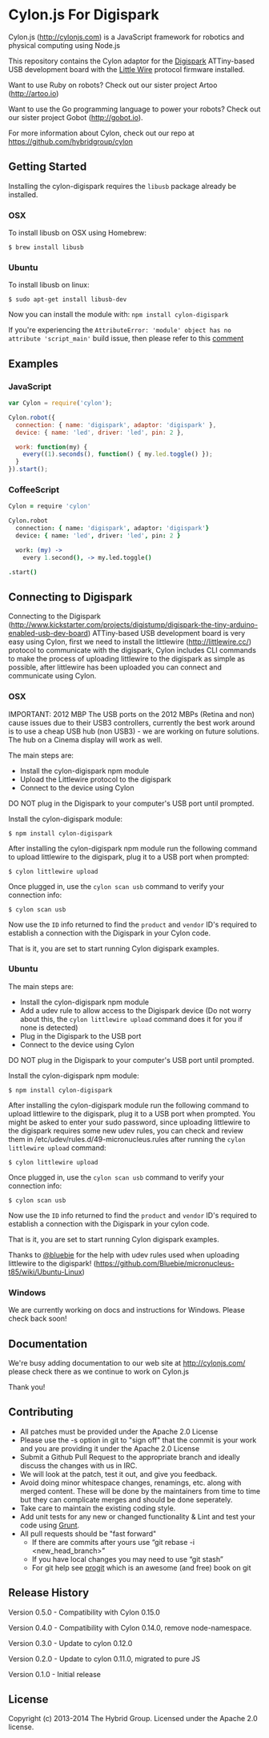 # Cylon.js For Digispark

Cylon.js (http://cylonjs.com) is a JavaScript framework for robotics and physical computing using Node.js

This repository contains the Cylon adaptor for the [Digispark](http://www.kickstarter.com/projects/digistump/digispark-the-tiny-arduino-enabled-usb-dev-board) ATTiny-based USB development board with the [Little Wire](http://littlewire.cc/) protocol firmware installed.

Want to use Ruby on robots? Check out our sister project Artoo (http://artoo.io)

Want to use the Go programming language to power your robots? Check out our sister project Gobot (http://gobot.io).

For more information about Cylon, check out our repo at https://github.com/hybridgroup/cylon

## Getting Started

Installing the cylon-digispark requires the `libusb` package already be installed.

### OSX

To install libusb on OSX using Homebrew:

```
$ brew install libusb
```

### Ubuntu

To install libusb on linux:

```
$ sudo apt-get install libusb-dev
```

Now you can install the module with: `npm install cylon-digispark`

If you're experiencing the `AttributeError: 'module' object has no attribute 'script_main'` build issue, then please refer to this [comment](https://github.com/TooTallNate/node-gyp/issues/363#issuecomment-33212812)

## Examples

### JavaScript

```javascript
var Cylon = require('cylon');

Cylon.robot({
  connection: { name: 'digispark', adaptor: 'digispark' },
  device: { name: 'led', driver: 'led', pin: 2 },

  work: function(my) {
    every((1).seconds(), function() { my.led.toggle() });
  }
}).start();
```

### CoffeeScript

```coffeescript
Cylon = require 'cylon'

Cylon.robot
  connection: { name: 'digispark', adaptor: 'digispark'}
  device: { name: 'led', driver: 'led', pin: 2 }

  work: (my) ->
    every 1.second(), -> my.led.toggle()

.start()
```
## Connecting to Digispark

Connecting to the Digispark (http://www.kickstarter.com/projects/digistump/digispark-the-tiny-arduino-enabled-usb-dev-board)
ATTiny-based USB development board is very easy using Cylon, first we need to install the littlewire (http://littlewire.cc/)
protocol to communicate with the digispark, Cylon includes CLI commands to make the process of uploading littlewire to the
digispark as simple as possible, after littlewire has been uploaded you can connect and communicate using Cylon.

### OSX

IMPORTANT: 2012 MBP The USB ports on the 2012 MBPs (Retina and non) cause issues due to their USB3 controllers, currently the best work around is to use a cheap USB hub (non USB3) - we are working on future solutions. The hub on a Cinema display will work as well.

The main steps are:
- Install the cylon-digispark npm module
- Upload the Littlewire protocol to the digispark
- Connect to the device using Cylon

DO NOT plug in the Digispark to your computer's USB port until prompted.

Install the cylon-digispark module:

```
$ npm install cylon-digispark
```

After installing the cylon-digispark npm module run the following command to
upload littlewire to the digispark, plug it to a USB port when prompted:

```
$ cylon littlewire upload
```

Once plugged in, use the `cylon scan usb` command to verify your connection info:

```
$ cylon scan usb
```

Now use the `ID` info returned to find the `product` and `vendor` ID's required
to establish a connection with the Digispark in your Cylon code.

That is it, you are set to start running Cylon digispark examples.

### Ubuntu

The main steps are:
- Install the cylon-digispark npm module
- Add a udev rule to allow access to the Digispark device (Do not worry
  about this, the `cylon littlewire upload` command does it for you if none is detected)
- Plug in the Digispark to the USB port
- Connect to the device using Cylon

DO NOT plug in the Digispark to your computer's USB port until prompted.

Install the cylon-digispark npm module:

```
$ npm install cylon-digispark
```

After installing the cylon-digispark module run the following command to
upload littlewire to the digispark, plug it to a USB port when
prompted. You might be asked to enter your sudo password, since
uploading littlewire to the digispark requires some new udev rules, you
can check and review them in /etc/udev/rules.d/49-micronucleus.rules
after running the `cylon littlewire upload` command:

```
$ cylon littlewire upload
```

Once plugged in, use the `cylon scan usb` command to verify your connection info:

```
$ cylon scan usb
```

Now use the `ID` info returned to find the `product` and `vendor` ID's required to establish a connection with the Digispark in your cylon code.

That is it, you are set to start running Cylon digispark examples.

Thanks to [@bluebie](https://github.com/Bluebie) for the help with udev rules used when uploading littlewire to the digispark! (https://github.com/Bluebie/micronucleus-t85/wiki/Ubuntu-Linux)

### Windows

We are currently working on docs and instructions for Windows. Please check back soon!

## Documentation
We're busy adding documentation to our web site at http://cylonjs.com/ please check there as we continue to work on Cylon.js

Thank you!

## Contributing

* All patches must be provided under the Apache 2.0 License
* Please use the -s option in git to "sign off" that the commit is your work and you are providing it under the Apache 2.0 License
* Submit a Github Pull Request to the appropriate branch and ideally discuss the changes with us in IRC.
* We will look at the patch, test it out, and give you feedback.
* Avoid doing minor whitespace changes, renamings, etc. along with merged content. These will be done by the maintainers from time to time but they can complicate merges and should be done seperately.
* Take care to maintain the existing coding style.
* Add unit tests for any new or changed functionality & Lint and test your code using [Grunt](http://gruntjs.com/).
* All pull requests should be "fast forward"
  * If there are commits after yours use “git rebase -i <new_head_branch>”
  * If you have local changes you may need to use “git stash”
  * For git help see [progit](http://git-scm.com/book) which is an awesome (and free) book on git

## Release History

Version 0.5.0 - Compatibility with Cylon 0.15.0

Version 0.4.0 - Compatibility with Cylon 0.14.0, remove node-namespace.

Version 0.3.0 - Update to cylon 0.12.0

Version 0.2.0 - Update to cylon 0.11.0, migrated to pure JS

Version 0.1.0 - Initial release

## License
Copyright (c) 2013-2014 The Hybrid Group. Licensed under the Apache 2.0 license.
